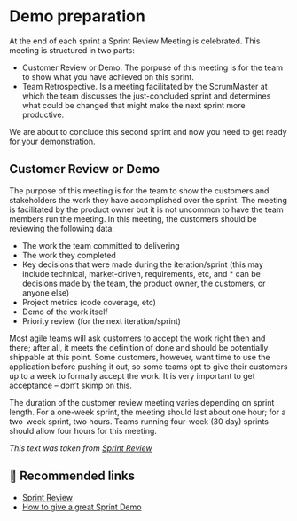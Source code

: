 # Demo preparation

At the end of each sprint a Sprint Review Meeting is celebrated. This meeting is structured in two parts:

* Customer Review or Demo. The porpuse of this meeting is for the team to show what you have achieved on this sprint.
* Team Retrospective. Is a meeting facilitated by the ScrumMaster at which the team discusses the just-concluded sprint and determines what could be changed that might make the next sprint more productive.

We are about to conclude this second sprint and now you need to get ready for your demonstration.

## Customer Review or Demo

The purpose of this meeting is for the team to show the customers and stakeholders the work they have accomplished over the sprint. The meeting is facilitated by the product owner but it is not uncommon to have the team members run the meeting. In this meeting, the customers should be reviewing the following data:

* The work the team committed to delivering
* The work they completed
* Key decisions that were made during the iteration/sprint (this may include technical, market-driven, requirements, etc, and * can be decisions made by the team, the product owner, the customers, or anyone else)
* Project metrics (code coverage, etc)
* Demo of the work itself
* Priority review (for the next iteration/sprint)

Most agile teams will ask customers to accept the work right then and there; after all, it meets the definition of done and should be potentially shippable at this point. Some customers, however, want time to use the application before pushing it out, so some teams opt to give their customers up to a week to formally accept the work. It is very important to get acceptance – don’t skimp on this.

The duration of the customer review meeting varies depending on sprint length. For a one-week sprint, the meeting should last about one hour; for a two-week sprint, two hours. Teams running four-week (30 day) sprints should allow four hours for this meeting.

*This text was taken from [Sprint Review](https://www.mitchlacey.com/intro-to-agile/scrum/sprint-review)*


## :pill: Recommended links
* [Sprint Review](https://www.mitchlacey.com/intro-to-agile/scrum/sprint-review)
* [How to give a great Sprint Demo](http://agileforall.com/how-to-give-a-great-sprint-demo/)
